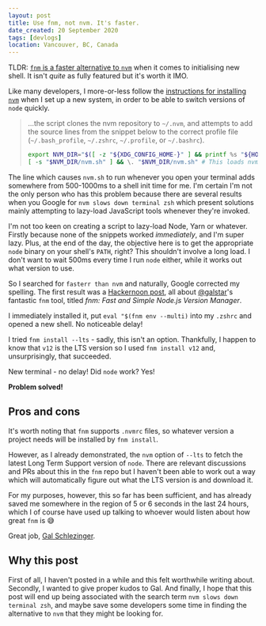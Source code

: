 ```yaml
---
layout: post
title: Use fnm, not nvm. It's faster.
date_created: 20 September 2020
tags: [devlogs]
location: Vancouver, BC, Canada
---
```


TLDR: [`fnm` is a faster alternative to `nvm`](https://github.com/Schniz/fnm) when it comes to initialising new shell. It isn't _quite_ as fully featured but it's worth it IMO.

Like many developers, I more-or-less follow the [instructions for installing `nvm`](https://github.com/nvm-sh/nvm#install--update-script) when I set up a new system, in order to be able to switch versions of `node` quickly.

> ...the script clones the nvm repository to `~/.nvm`, and attempts to add the source lines from the snippet below to the correct profile file (`~/.bash_profile`, `~/.zshrc`, `~/.profile`, or `~/.bashrc`).
>
> ```bash
> export NVM_DIR="$([ -z "${XDG_CONFIG_HOME-}" ] && printf %s "${HOME}/.nvm" || printf %s "${XDG_CONFIG_HOME}/nvm")"
> [ -s "$NVM_DIR/nvm.sh" ] && \. "$NVM_DIR/nvm.sh" # This loads nvm
> ```

The line which causes `nvm.sh` to run whenever you open your terminal adds somewhere from 500-1000ms to a shell init time for me. I'm certain I'm not the only person who has this problem because there are several results when you Google for `nvm slows down terminal zsh` which present solutions mainly attempting to lazy-load JavaScript tools whenever they're invoked.

I'm not too keen on creating a script to lazy-load Node, Yarn or whatever. Firstly because none of the snippets worked _immediately_, and I'm super lazy. Plus, at the end of the day, the objective here is to get the appropriate `node` binary on your shell's `PATH`, right? This shouldn't involve a long load. I don't want to wait 500ms every time I run `node` either, while it works out what version to use.

So I searched for `fasterr than nvm` and naturally, Google corrected my spelling. The first result was a [Hackernoon post](https://hackernoon.com/fnm-fast-and-simple-node-js-version-manager-df82c37d4e87), all about [@galstar](https://twitter.com/galstar)'s fantastic `fnm` tool, titled _fnm: Fast and Simple Node.js Version Manager_.

I immediately installed it, put `eval "$(fnm env --multi)` into my `.zshrc` and opened a new shell. No noticeable delay!

I tried `fnm install --lts` - sadly, this isn't an option. Thankfully, I happen to know that `v12` is the LTS version so I used `fnm install v12` and, unsurprisingly, that succeeded.

New terminal - no delay! Did `node` work? Yes!

**Problem solved!**

## Pros and cons

It's worth noting that `fnm` supports `.nvmrc` files, so whatever version a project needs will be installed by `fnm install`.

However, as I already demonstrated, the `nvm` option of `--lts` to fetch the latest Long Term Support version of `node`. There are relevant discussions and PRs about this in the `fnm` repo but I haven't been able to work out a way which will automatically figure out what the LTS version is and download it.

For my purposes, however, this so far has been sufficient, and has already saved me somewhere in the region of 5 or 6 seconds in the last 24 hours, which I of course have used up talking to whoever would listen about how great `fnm` is 😅

Great job, [Gal Schlezinger](https://github.com/Schniz).

## Why this post

First of all, I haven't posted in a while and this felt worthwhile writing about. Secondly, I wanted to give proper kudos to Gal. And finally, I hope that this post will end up being associated with the search term `nvm slows down terminal zsh`, and maybe save some developers some time in finding the alternative to `nvm` that they might be looking for.
